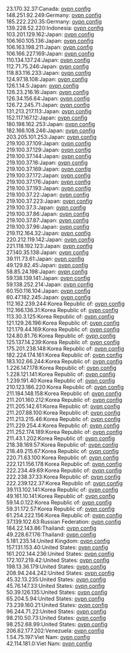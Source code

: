 23.170.32.37:Canada: [ovpn config](vpn/23_170_32_37.ovpn)  
148.251.92.249:Germany: [ovpn config](vpn/148_251_92_249.ovpn)  
185.222.220.35:Germany: [ovpn config](vpn/185_222_220_35.ovpn)  
139.228.52.220:Indonesia: [ovpn config](vpn/139_228_52_220.ovpn)  
103.201.129.162:Japan: [ovpn config](vpn/103_201_129_162.ovpn)  
106.160.105.136:Japan: [ovpn config](vpn/106_160_105_136.ovpn)  
106.163.198.211:Japan: [ovpn config](vpn/106_163_198_211.ovpn)  
106.166.227.169:Japan: [ovpn config](vpn/106_166_227_169.ovpn)  
110.134.137.24:Japan: [ovpn config](vpn/110_134_137_24.ovpn)  
112.71.75.246:Japan: [ovpn config](vpn/112_71_75_246.ovpn)  
118.83.116.233:Japan: [ovpn config](vpn/118_83_116_233.ovpn)  
124.97.18.108:Japan: [ovpn config](vpn/124_97_18_108.ovpn)  
126.1.14.5:Japan: [ovpn config](vpn/126_1_14_5.ovpn)  
126.23.216.16:Japan: [ovpn config](vpn/126_23_216_16.ovpn)  
126.34.156.64:Japan: [ovpn config](vpn/126_34_156_64.ovpn)  
126.72.245.71:Japan: [ovpn config](vpn/126_72_245_71.ovpn)  
131.213.217.113:Japan: [ovpn config](vpn/131_213_217_113.ovpn)  
152.117.167.12:Japan: [ovpn config](vpn/152_117_167_12.ovpn)  
180.198.162.253:Japan: [ovpn config](vpn/180_198_162_253.ovpn)  
182.166.108.246:Japan: [ovpn config](vpn/182_166_108_246.ovpn)  
203.205.101.253:Japan: [ovpn config](vpn/203_205_101_253.ovpn)  
219.100.37.109:Japan: [ovpn config](vpn/219_100_37_109.ovpn)  
219.100.37.129:Japan: [ovpn config](vpn/219_100_37_129.ovpn)  
219.100.37.144:Japan: [ovpn config](vpn/219_100_37_144.ovpn)  
219.100.37.16:Japan: [ovpn config](vpn/219_100_37_16.ovpn)  
219.100.37.169:Japan: [ovpn config](vpn/219_100_37_169.ovpn)  
219.100.37.172:Japan: [ovpn config](vpn/219_100_37_172.ovpn)  
219.100.37.176:Japan: [ovpn config](vpn/219_100_37_176.ovpn)  
219.100.37.193:Japan: [ovpn config](vpn/219_100_37_193.ovpn)  
219.100.37.22:Japan: [ovpn config](vpn/219_100_37_22.ovpn)  
219.100.37.223:Japan: [ovpn config](vpn/219_100_37_223.ovpn)  
219.100.37.3:Japan: [ovpn config](vpn/219_100_37_3.ovpn)  
219.100.37.86:Japan: [ovpn config](vpn/219_100_37_86.ovpn)  
219.100.37.87:Japan: [ovpn config](vpn/219_100_37_87.ovpn)  
219.100.37.96:Japan: [ovpn config](vpn/219_100_37_96.ovpn)  
219.112.164.32:Japan: [ovpn config](vpn/219_112_164_32.ovpn)  
220.212.119.142:Japan: [ovpn config](vpn/220_212_119_142.ovpn)  
221.118.192.123:Japan: [ovpn config](vpn/221_118_192_123.ovpn)  
27.140.35.138:Japan: [ovpn config](vpn/27_140_35_138.ovpn)  
39.111.73.61:Japan: [ovpn config](vpn/39_111_73_61.ovpn)  
49.129.82.45:Japan: [ovpn config](vpn/49_129_82_45.ovpn)  
58.85.24.198:Japan: [ovpn config](vpn/58_85_24_198.ovpn)  
59.138.139.141:Japan: [ovpn config](vpn/59_138_139_141.ovpn)  
59.138.252.214:Japan: [ovpn config](vpn/59_138_252_214.ovpn)  
60.150.116.104:Japan: [ovpn config](vpn/60_150_116_104.ovpn)  
60.47.182.245:Japan: [ovpn config](vpn/60_47_182_245.ovpn)  
112.162.239.244:Korea Republic of: [ovpn config](vpn/112_162_239_244.ovpn)  
112.166.136.31:Korea Republic of: [ovpn config](vpn/112_166_136_31.ovpn)  
113.30.3.125:Korea Republic of: [ovpn config](vpn/113_30_3_125.ovpn)  
121.129.26.196:Korea Republic of: [ovpn config](vpn/121_129_26_196.ovpn)  
121.179.44.169:Korea Republic of: [ovpn config](vpn/121_179_44_169.ovpn)  
124.80.81.76:Korea Republic of: [ovpn config](vpn/124_80_81_76.ovpn)  
125.137.14.239:Korea Republic of: [ovpn config](vpn/125_137_14_239.ovpn)  
175.201.238.148:Korea Republic of: [ovpn config](vpn/175_201_238_148.ovpn)  
182.224.174.161:Korea Republic of: [ovpn config](vpn/182_224_174_161.ovpn)  
183.102.66.244:Korea Republic of: [ovpn config](vpn/183_102_66_244.ovpn)  
1.226.147.178:Korea Republic of: [ovpn config](vpn/1_226_147_178.ovpn)  
1.228.121.141:Korea Republic of: [ovpn config](vpn/1_228_121_141.ovpn)  
1.239.191.40:Korea Republic of: [ovpn config](vpn/1_239_191_40.ovpn)  
210.123.186.220:Korea Republic of: [ovpn config](vpn/210_123_186_220.ovpn)  
211.184.148.158:Korea Republic of: [ovpn config](vpn/211_184_148_158.ovpn)  
211.201.160.212:Korea Republic of: [ovpn config](vpn/211_201_160_212.ovpn)  
211.205.142.61:Korea Republic of: [ovpn config](vpn/211_205_142_61.ovpn)  
211.207.88.100:Korea Republic of: [ovpn config](vpn/211_207_88_100.ovpn)  
211.213.215.46:Korea Republic of: [ovpn config](vpn/211_213_215_46.ovpn)  
211.229.254.4:Korea Republic of: [ovpn config](vpn/211_229_254_4.ovpn)  
211.252.174.189:Korea Republic of: [ovpn config](vpn/211_252_174_189.ovpn)  
211.43.1.202:Korea Republic of: [ovpn config](vpn/211_43_1_202.ovpn)  
218.38.169.57:Korea Republic of: [ovpn config](vpn/218_38_169_57.ovpn)  
218.49.215.67:Korea Republic of: [ovpn config](vpn/218_49_215_67.ovpn)  
220.71.63.100:Korea Republic of: [ovpn config](vpn/220_71_63_100.ovpn)  
222.121.156.178:Korea Republic of: [ovpn config](vpn/222_121_156_178.ovpn)  
222.234.49.69:Korea Republic of: [ovpn config](vpn/222_234_49_69.ovpn)  
222.238.37.33:Korea Republic of: [ovpn config](vpn/222_238_37_33.ovpn)  
222.239.122.37:Korea Republic of: [ovpn config](vpn/222_239_122_37.ovpn)  
39.113.102.141:Korea Republic of: [ovpn config](vpn/39_113_102_141.ovpn)  
49.161.10.141:Korea Republic of: [ovpn config](vpn/49_161_10_141.ovpn)  
59.14.0.122:Korea Republic of: [ovpn config](vpn/59_14_0_122.ovpn)  
59.31.172.57:Korea Republic of: [ovpn config](vpn/59_31_172_57.ovpn)  
61.254.222.156:Korea Republic of: [ovpn config](vpn/61_254_222_156.ovpn)  
37.139.102.63:Russian Federation: [ovpn config](vpn/37_139_102_63.ovpn)  
184.22.143.86:Thailand: [ovpn config](vpn/184_22_143_86.ovpn)  
49.228.67.176:Thailand: [ovpn config](vpn/49_228_67_176.ovpn)  
5.181.235.14:United Kingdom: [ovpn config](vpn/5_181_235_14.ovpn)  
157.131.153.40:United States: [ovpn config](vpn/157_131_153_40.ovpn)  
161.202.144.236:United States: [ovpn config](vpn/161_202_144_236.ovpn)  
172.107.219.42:United States: [ovpn config](vpn/172_107_219_42.ovpn)  
198.13.36.179:United States: [ovpn config](vpn/198_13_36_179.ovpn)  
208.94.244.242:United States: [ovpn config](vpn/208_94_244_242.ovpn)  
45.32.13.235:United States: [ovpn config](vpn/45_32_13_235.ovpn)  
45.76.147.33:United States: [ovpn config](vpn/45_76_147_33.ovpn)  
50.39.126.135:United States: [ovpn config](vpn/50_39_126_135.ovpn)  
65.204.5.94:United States: [ovpn config](vpn/65_204_5_94.ovpn)  
73.239.160.21:United States: [ovpn config](vpn/73_239_160_21.ovpn)  
96.244.71.22:United States: [ovpn config](vpn/96_244_71_22.ovpn)  
98.210.50.73:United States: [ovpn config](vpn/98_210_50_73.ovpn)  
98.252.68.99:United States: [ovpn config](vpn/98_252_68_99.ovpn)  
206.62.177.202:Venezuela: [ovpn config](vpn/206_62_177_202.ovpn)  
1.54.75.197:Viet Nam: [ovpn config](vpn/1_54_75_197.ovpn)  
42.114.181.0:Viet Nam: [ovpn config](vpn/42_114_181_0.ovpn)  
